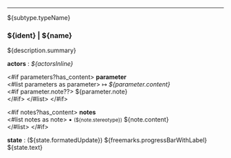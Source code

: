
---
${subtype.typeName}
### ${ident} | ${name}
${description.summary}

**actors** : *${actorsInline}*

<#if parameters?has_content>
**parameter**  
	<#list parameters as parameter>
&#8614; *${parameter.content}*  
		<#if parameter.note??>
${parameter.note}  
		</#if>
	</#list>
</#if>	

<#if notes?has_content>
**notes**  
	<#list notes as note>
&#9642; <small>(${note.stereotype})</small> ${note.content}  
	</#list>
</#if>	


**state** : (${state.formatedUpdate}) ${freemarks.progressBarWithLabel}  ${state.text}  

